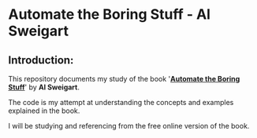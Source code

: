 # Automate the Boring Stuff - Al Sweigart
## Introduction:
This repository documents my study of the book '**[Automate the Boring Stuff](https://automatetheboringstuff.com/2e/chapter0/)**' by **Al Sweigart**.

The code is my attempt at understanding the concepts and examples explained in the book.

I will be studying and referencing from the free online version of the book.